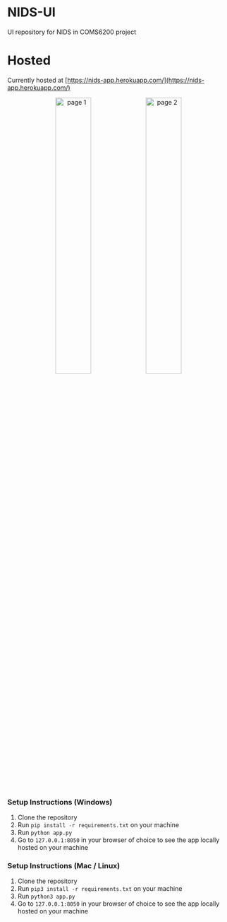 # NIDS-UI
UI repository for NIDS in COMS6200 project

# Hosted
Currently hosted at [https://nids-app.herokuapp.com/](https://nids-app.herokuapp.com/)

<p align="center">
<img src="https://i.imgur.com/L5afkb1.png" alt="page 1" width="40%"/>
<img src="https://i.imgur.com/UHPyedb.png" alt="page 2" width="40%"/>
</p>
  
### Setup Instructions (Windows)
1. Clone the repository
2. Run `pip install -r requirements.txt` on your machine
3. Run `python app.py`
4. Go to `127.0.0.1:8050` in your browser of choice to see the app locally hosted on your machine

### Setup Instructions (Mac / Linux)
1. Clone the repository
2. Run `pip3 install -r requirements.txt` on your machine
3. Run `python3 app.py`
4. Go to `127.0.0.1:8050` in your browser of choice to see the app locally hosted on your machine
